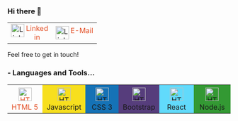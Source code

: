 ### Hi there 👋

<table>
  <tr> 
      <td style="color: #E34F26" width="85" align="center">
          <div>
            <a href="https://www.linkedin.com/in/alvaro-raposo/">
              <img align="left" alt="Linkedin" width="30px" src="https://simpleicons.org/icons/linkedin.svg" />
            </a> 
          </div>
          <div>Linkedin</div>   
      </td>
      <td style="color: #E34F26" width="85" align="center">          
          <div>
            <a href="mailto:alvaroraposo@yahoo.com.br">
              <img align="left" alt="Linkedin" width="30px" src="https://simpleicons.org/icons/yahoo.svg" />
            </a>
          </div>
          <div>E-Mail</div>   
      </td>
  </tr>
</table>
Feel free to get in touch!

### - Languages and Tools...

<table>
  <tr> 
      <td style="color: #E34F26" width="85" align="center">          
          <div><img src="https://simpleicons.org/icons/html5.svg" width="30" alt="HTML" style="vertical-align:center; margin:4px"/></div>
          <div>HTML 5</div>                   
      </td>
      <td style="background: #F7DF1E" width="85" align="center">
          <div><img src="https://simpleicons.org/icons/javascript.svg" width="30" alt="HTML" style="vertical-align:center; margin:4px"/></div>
          <div>Javascript</div>
      </td>
      <td style="background: #1572B6" width="85" align="center">
          <div><img src="https://simpleicons.org/icons/css3.svg" width="30" alt="HTML" style="vertical-align:center; margin:4px"/></div>
          <div>CSS 3</div>
      </td>
      <td style="background: #563D7C" width="80" align="center">
          <div><img src="https://simpleicons.org/icons/bootstrap.svg" width="30" alt="HTML" style="vertical-align:center; margin:4px"/></div>
          <div>Bootstrap</div>
      </td>    
      <td style="background: #61DAFB" width="85" align="center">
          <div><img src="https://simpleicons.org/icons/react.svg" width="30" alt="HTML" style="vertical-align:center; margin:4px"/></div>
          <div>React</div>
      </td>      
      <td style="background: #339933" width="80" align="center">
          <div><img src="https://simpleicons.org/icons/node-dot-js.svg" width="30" alt="HTML" style="vertical-align:center; margin:4px"/></div>
          <div>Node.js</div>
      </td>    
  </tr>
</table>

<!--
**alvaroraposo/alvaroraposo** is a ✨ _special_ ✨ repository because its `README.md` (this file) appears on your GitHub profile.

Here are some ideas to get you started:

- 🔭 I’m currently working on ...
- 🌱 I’m currently learning ...
- 👯 I’m looking to collaborate on ...
- 🤔 I’m looking for help with ...
- 💬 Ask me about ...
- 📫 How to reach me: ...
- 😄 Pronouns: ...
- ⚡ Fun fact: ...
-->
